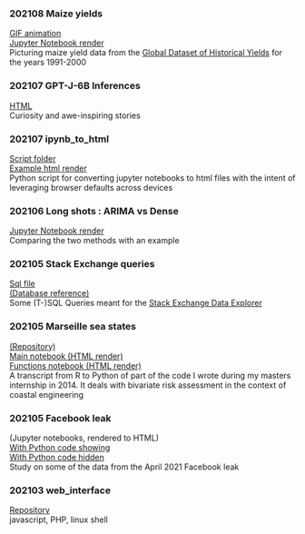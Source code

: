 ### 202108 Maize yields  
[GIF animation](https://vma1991.github.io/maize_yield/animation.gif)  
[Jupyter Notebook render](https://vma1991.github.io/maize_yield/20210828_maize_yield.html)  
Picturing maize yield data from the [Global Dataset of Historical Yields](https://doi.pangaea.de/10.1594/PANGAEA.909132) for the years 1991-2000

### 202107 GPT-J-6B Inferences
[HTML](https://vma1991.github.io/gptj6b_inferences/gptj6b.html)  
Curiosity and awe-inspiring stories

### 202107 ipynb_to_html
[Script folder](https://github.com/vma1991/vma1991.github.io/tree/main/ipynb_to_html)  
[Example html render](https://vma1991.github.io/ipynb_to_html/html/example.html)  
Python script for converting jupyter notebooks to html files with the intent of leveraging browser defaults across devices

### 202106 Long shots : ARIMA vs Dense
[Jupyter Notebook render](https://vma1991.github.io/arima_vs_dense/20210609_arima_vs_dense.html)  
Comparing the two methods with an example

### 202105 Stack Exchange queries
[Sql file](https://github.com/vma1991/vma1991.github.io/blob/main/stackexchange_sql/20210524_stackexchange.sql)  
[(Database reference)](https://vma1991.github.io/stackexchange_sql/stackexchange_db.png)  
Some (T-)SQL Queries meant for the [Stack Exchange Data Explorer](https://data.stackexchange.com/)

### 202105 Marseille sea states
[(Repository)](https://github.com/vma1991/marseille)  
[Main notebook (HTML render)](https://vma1991.github.io/marseille/20210517_marseille.html)  
[Functions notebook (HTML render)](https://vma1991.github.io/marseille/20210515_functions.html)  
A transcript from R to Python of part of the code I wrote during my masters internship in 2014. It deals with bivariate risk assessment in the context of coastal engineering

### 202105 Facebook leak
(Jupyter notebooks, rendered to HTML)  
[With Python code showing](https://bit.ly/3bN4RR5)  
[With Python code hidden](https://bit.ly/3tQGHv1)  
Study on some of the data from the April 2021 Facebook leak

### 202103 web_interface
[Repository](https://github.com/vma1991/web_interface)  
javascript, PHP, linux shell
